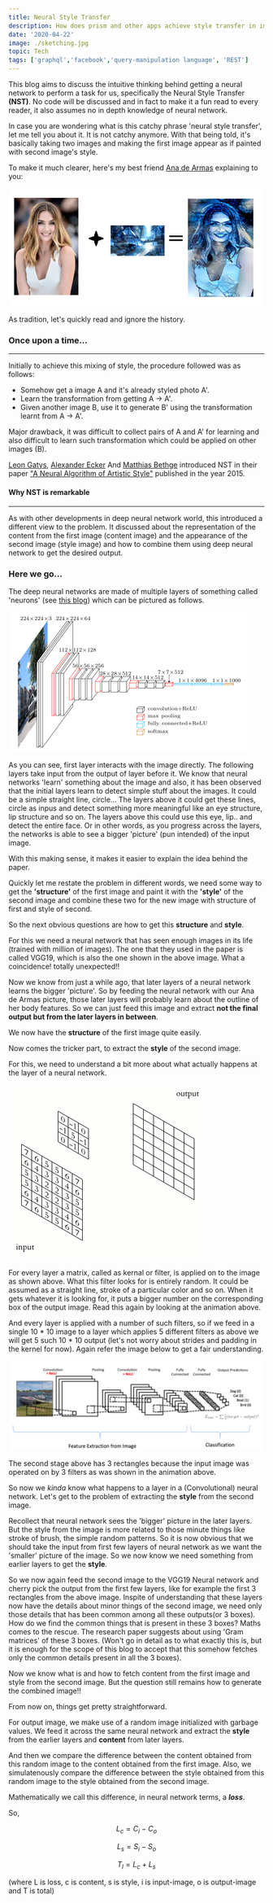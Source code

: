 ```yaml
---
title: Neural Style Transfer
description: How does prism and other apps achieve style transfer in images?
date: '2020-04-22'
image: ./sketching.jpg
topic: Tech
tags: ['graphql','facebook','query-manipulation language', 'REST']
---
```


This blog aims to discuss the intuitive thinking behind getting a neural network to perform a task for us, specifically the Neural Style Transfer **(NST)**. No code will be discussed and in fact to make it a fun read to every reader, it also assumes no in depth knowledge of neural network.

In case you are wondering what is this catchy phrase 'neural style transfer', let me tell you about it. It is not catchy anymore. With that being told, it's basically taking two images and making the first image appear as if painted with second image's style.

To make it much clearer, here's my best friend [Ana de Armas](https://www.google.com/search?q=ana+de+armas) explaining to you:

![](./Ana-de-Armas-style-transfer.png)

As tradition, let's quickly read and ignore the history.

### Once upon a time...

---

Initially to achieve this mixing of style, the procedure followed was as follows:
* Somehow get a image A and it's already styled photo A'.
* Learn the transformation from getting A → A'.
* Given another image B, use it to generate B' using the transformation learnt from A → A'.

Major drawback, it was difficult to collect pairs of A and A' for learning and also difficult to learn such transformation which could be applied on other images (B).

[Leon Gatys](https://scholar.google.co.in/citations?user=ADMVEmsAAAAJ&hl=en), [Alexander Ecker](https://scholar.google.co.in/citations?user=VgYU_m8AAAAJ&hl=en) And [Matthias Bethge](https://scholar.google.com/citations?user=0z0fNxUAAAAJ&hl=en) introduced NST in their paper ["A Neural Algorithm of Artistic Style"](https://arxiv.org/abs/1508.06576) published in the year 2015.


#### Why NST is remarkable

---

As with other developments in deep neural network world, this introduced a different view to the problem. It discussed about the representation of the content from the first image (content image) and the appearance of the second image (style image) and how to combine them using deep neural network to get the desired output. 


### Here we go...

The deep neural networks are made of multiple layers of something called 'neurons' (see [this blog](https://joyterencebarnes.netlify.app/deep-learning-neurons/)) which can be pictured as follows.

![](./vgg19.png)

As you can see, first layer interacts with the image directly. The following layers take input from the output of layer before it. We know that neural networks 'learn' something about the image and also, it has been observed that the initial layers learn to detect simple stuff about the images. It could be a simple straight line, circle... The layers above it could get these lines, circle as inpus and detect something more meaningful like an eye structure, lip structure and so on. The layers above this could use this eye, lip.. and detect the entire face. Or in other words, as you progress across the layers, the networks is able to see a bigger 'picture' (pun intended) of the input image.

With this making sense, it makes it easier to explain the idea behind the paper.

Quickly let me restate the problem in different words, we need some way to get the **'structure'** of the first image and paint it with the **'style'** of the second image and combine these two for the new image with structure of first and style of second.

So the next obvious questions are how to get this **structure** and **style**.

For this we need a neural network that has seen enough images in its life (trained with million of images). The one that they used in the paper is called VGG19, which is also the one shown in the above image. What a coincidence! totally unexpected!!

Now we know from just a while ago, that later layers of a neural network learns the bigger 'picture'. So by feeding the neural network with our Ana de Armas picture, those later layers will probably learn about the outline of her body features. So we can just feed this image and extract **not the final output but from the later layers in between**.

We now have the **structure** of the first image quite easily.

Now comes the tricker part, to extract the **style** of the second image.

For this, we need to understand a bit more about what actually happens at the layer of a neural network.

![](./2D_Convolution_Animation.gif)

For every layer a matrix, called as kernal or filter, is applied on to the image as shown above. What this filter looks for is entirely random. It could be assumed as a straight line, stroke of a particular color and so on. When it gets whatever it is looking for, it puts a bigger number on the corresponding box of the output image. Read this again by looking at the animation above.

And every layer is applied with a number of such filters, so if we feed in a single 10 * 10 image to a layer which applies 5 different filters as above we will get 5 such 10 * 10 output (let's not worry about strides and padding in the kernel for now). Again refer the image below to get a fair understanding.

![](conv.png)

The second stage above has 3 rectangles because the input image was operated on by 3 filters as was shown in the animation above.

So now we _kinda_ know what happens to a layer in a (Convolutional) neural network. Let's get to the problem of extracting the **style** from the second image.

Recollect that neural network sees the 'bigger' picture in the later layers. But the style from the image is more related to those minute things like stroke of brush, the simple random patterns. So it is now obvious that we should take the input from first few layers of neural network as we want the 'smaller' picture of the image. So we now know we need something from earlier layers to get the **style**. 

So we now again feed the second image to the VGG19 Neural network and cherry pick the output from the first few layers, like for example the first 3
rectangles from the above image. Inspite of understanding that these layers now have the details about minor things of the second image, we need only those details that has been common among all these outputs(or 3 boxes). How do we find the common things that is present in these 3 boxes? Maths comes to the rescue. The research paper suggests about using 'Gram matrices' of these 3 boxes. (Won't go in detail as to what exactly this is, but it is enough for the scope of this blog to accept that this somehow fetches only the common details present in all the 3 boxes).

Now we know what is and how to fetch content from the first image and style from the second image. 
But the question still remains how to generate the combined image!!

From now on, things get pretty straightforward.

For output image, we make use of a random image initialized with garbage values. We feed it across the same neural network and extract the **style** from the earlier layers and **content** from later layers. 

And then we compare the difference between the content obtained from this random image to the content obtained from the first image. Also, we simulatenously compare the difference between the style obtained from this random image to the style obtained from the second image.

Mathematically we call this difference, in neural network terms, a ***loss***.

So,

$$
L_c = C_i - C_o 
$$


$$
L_s = S_i - S_o 
$$

$$
T_l = L_c + L_s
$$

(where L is loss, c is content, s is style, i is input-image, o is output-image and T is total)

